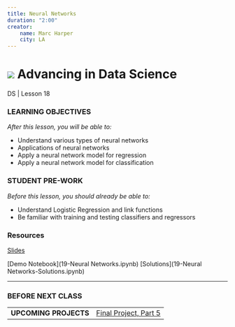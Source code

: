 ```yaml
---
title: Neural Networks
duration: "2:00"
creator:
    name: Marc Harper
    city: LA
---
```


# ![](https://ga-dash.s3.amazonaws.com/production/assets/logo-9f88ae6c9c3871690e33280fcf557f33.png) Advancing in Data Science
DS | Lesson 18

### LEARNING OBJECTIVES
*After this lesson, you will be able to:*
- Understand various types of neural networks
- Applications of neural networks
- Apply a neural network model for regression
- Apply a neural network model for classification


### STUDENT PRE-WORK
*Before this lesson, you should already be able to:*
- Understand Logistic Regression and link functions
- Be familiar with training and testing classifiers and regressors


### Resources

[Slides](https://docs.google.com/presentation/d/1wQjq3L80PR4x4quBeEzgEqmGejk_hE_AsKDtCkWOXUM/edit?usp=sharing)

[Demo Notebook](19-Neural Networks.ipynb)
[Solutions](19-Neural Networks-Solutions.ipynb)

---

### BEFORE NEXT CLASS
|   |   |
|---|---|
| **UPCOMING PROJECTS**  | [Final Project, Part 5](../../projects/final-projects/05-presentation/readme.md) |
